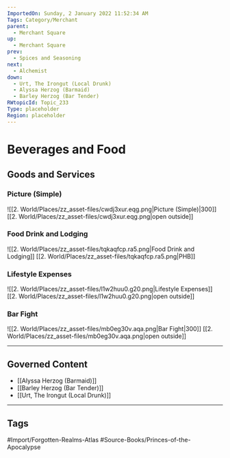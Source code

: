 ```yaml
---
ImportedOn: Sunday, 2 January 2022 11:52:34 AM
Tags: Category/Merchant
parent:
  - Merchant Square
up:
  - Merchant Square
prev:
  - Spices and Seasoning
next:
  - Alchemist
down:
  - Urt, The Irongut (Local Drunk)
  - Alyssa Herzog (Barmaid)
  - Barley Herzog (Bar Tender)
RWtopicId: Topic_233
Type: placeholder
Region: placeholder
---
```

# Beverages and Food
## Goods and Services
### Picture (Simple)
![[2. World/Places/zz_asset-files/cwdj3xur.eqg.png|Picture (Simple)|300]]
[[2. World/Places/zz_asset-files/cwdj3xur.eqg.png|open outside]]

### Food Drink and Lodging
![[2. World/Places/zz_asset-files/tqkaqfcp.ra5.png|Food Drink and Lodging]]
[[2. World/Places/zz_asset-files/tqkaqfcp.ra5.png|PHB]]

### Lifestyle Expenses
![[2. World/Places/zz_asset-files/l1w2huu0.g20.png|Lifestyle Expenses]]
[[2. World/Places/zz_asset-files/l1w2huu0.g20.png|open outside]]

### Bar Fight
![[2. World/Places/zz_asset-files/mb0eg30v.aqa.png|Bar Fight|300]]
[[2. World/Places/zz_asset-files/mb0eg30v.aqa.png|open outside]]

---
## Governed Content
- [[Alyssa Herzog (Barmaid)]]
- [[Barley Herzog (Bar Tender)]]
- [[Urt, The Irongut (Local Drunk)]]


---
## Tags
#Import/Forgotten-Realms-Atlas #Source-Books/Princes-of-the-Apocalypse

